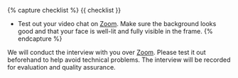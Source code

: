 {% capture checklist %}
{{ checklist }}
- Test out your video chat on [Zoom][zoom]. Make sure the background looks good and that your face is well-lit and fully visible in the frame.
{% endcapture %}

We will conduct the interview with you over [Zoom][zoom]. Please test it out beforehand to help avoid technical problems. The interview will be recorded for evaluation and quality assurance.

[zoom]: https://zoom.us/
